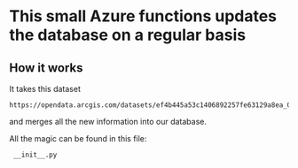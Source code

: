 # This small Azure functions updates the database on a regular basis



## How it works

It takes this dataset 
```
https://opendata.arcgis.com/datasets/ef4b445a53c1406892257fe63129a8ea_0.geojson
```
and merges all the new information into our database. 

All the magic can be found in this file:
```
 __init__.py
 ```


